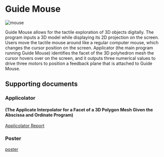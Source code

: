 # Guide Mouse

![mouse](https://github.com/xxxzhangxxx/GuideMouse/blob/master/reports/img.JPG)

Guide Mouse allows for the tactile exploration of 3D objects digitally. The program inputs a 3D model while displaying its 2D projection on the screen. Users move the tactile mouse around like a regular computer mouse, which changes the cursor position on the screen. Applicator (the main program running Guide Mouse) identifies the facet of the 3D polyhedron mesh the cursor hovers over on the screen, and it outputs three numerical values to drive three motors to position a feedback plane that is attached to Guide Mouse.

## Supporting documents

### Applicolator 

#### (The Applicate Interpolator for a Facet of a 3D Polygon Mesh Given the Abscissa and Ordinate Program)

[Applicolator Report](https://github.com/xxxzhangxxx/GuideMouse/blob/master/reports/applicolatorReport.pdf)

<!---
### Pictures of the Building Process

[picture slideshow](https://github.com/xxxzhangxxx/Guide_Mouse/blob/master/wwsef/pics.pdf)

[](https://github.com/xxxzhangxxx/Guide_Mouse/blob/master/wwsef/explanation.pdf)

-->

### Poster

[poster](https://github.com/xxxzhangxxx/GuideMouse/blob/master/reports/poster.pdf)




